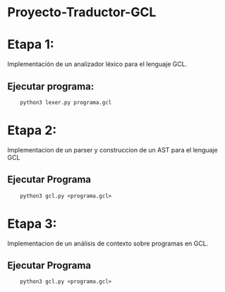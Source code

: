 # Proyecto-Traductor-GCL

# Etapa 1:
 Implementación de un analizador léxico para el lenguaje GCL.

##  Ejecutar programa:
```
    python3 lexer.py programa.gcl
```

# Etapa 2:
 Implementacion de un parser y construccion de un AST para el lenguaje GCL

 ## Ejecutar Programa
```
    python3 gcl.py <programa.gcl>
```

# Etapa 3:
 Implementacion de un análisis de contexto sobre programas en GCL.

 ## Ejecutar Programa
```
    python3 gcl.py <programa.gcl>
```